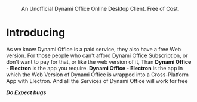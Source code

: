 <p align="center"> An Unofficial Dynami Office Online Desktop Client. Free of Cost.</p>

# Introducing
As we know Dynami Office is a paid service, they also have a free Web version.
For those people who can't afford Dynami Office Subscription, or don't want to pay for that, or like the web version of it, Than **Dynami Office - Electron** is the app you require.
**Dynami Office - Electron** is the app in which the Web Version of Dynami Office is wrapped into a Cross-Platform App with Electron. And all the Services of Dynami Office will work for free



***Do Expect bugs***